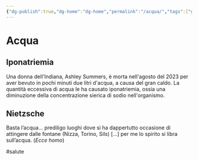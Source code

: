 ```yaml
---
{"dg-publish":true,"dg-home":"dg-home","permalink":"/acqua/","tags":["gardenEntry"],"dgPassFrontmatter":true}
---
```


# Acqua

## Iponatriemia

Una donna dell'Indiana, Ashley Summers, è morta nell'agosto del 2023 per aver bevuto in pochi minuti due litri d'acqua, a causa del gran caldo. La quantità eccessiva di acqua le ha causato iponatriemia, ossia una diminuzione della concentrazione sierica di sodio nell'organismo.

## Nietzsche

Basta l’acqua… prediligo luoghi dove si ha dappertutto occasione di attingere dalle fontane (Nizza, Torino, Sils) […] per me lo spirito si libra sull’acqua. (_Ecce homo_)


#salute 